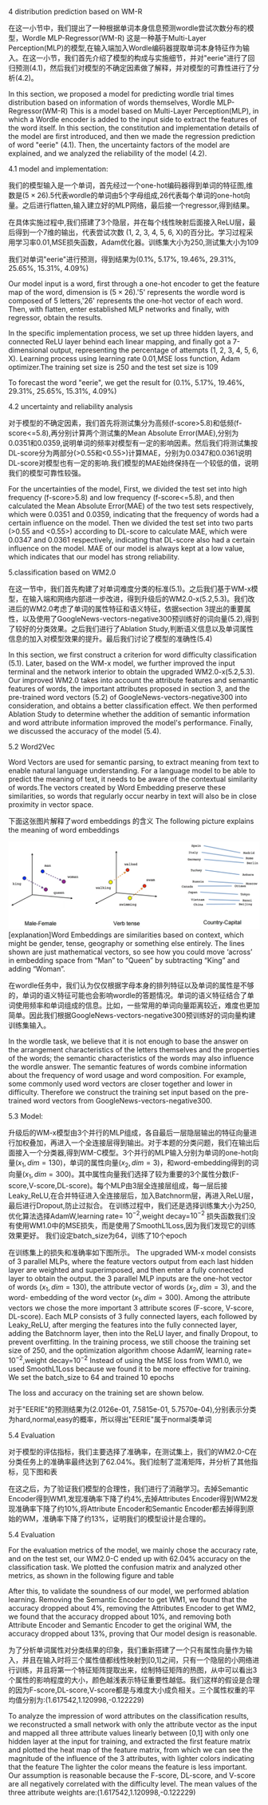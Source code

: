 4 distribution prediction based on WM-R

在这一小节中，我们提出了一种根据单词本身信息预测wordle尝试次数分布的模型，Wordle MLP-Regressor(WM-R)
这是一种基于Multi-Layer Perception(MLP)的模型,在输入端加入Wordle编码器提取单词本身特征作为输入。在这一小节，我们首先介绍了模型的构成与实施细节，并对"eerie"进行了回归预测(4.1)，然后我们对模型的不确定因素做了解释，并对模型的可靠性进行了分析(4.2)。

In this section, we proposed a model for predicting wordle trial times distribution based on information of words themselves, Wordle MLP-Regressor(WM-R)
This is a model based on Multi-Layer Perception(MLP), in which a Wordle encoder is added to the input side to extract the features of the word itself. In this section, the constitution and implementation details of the model are first introduced, and then we made the regression prediction of word "eerie"  (4.1). Then, the uncertainty factors of the model are explained, and we analyzed the reliability of the model (4.2).

4.1 model and implementation:

我们的模型输入是一个单词，首先经过一个one-hot编码器得到单词的特征图,维数是$(5\times 26)$.5代表wordle的单词由5个字母组成,26代表每个单词的one-hot向量。之后进行flatten,输入建立好的MLP网络，最后接一个regressor,得到结果。

在具体实施过程中,我们搭建了3个隐层，并在每个线性映射后面接入ReLU层，最后得到一个7维的输出，代表尝试次数 (1, 2, 3, 4, 5, 6, X)的百分比。学习过程采用学习率0.01,MSE损失函数，Adam优化器。训练集大小为250,测试集大小为109

我们对单词"eerie"进行预测，得到结果为(0.1%, 5.17%, 19.46%, 29.31%, 25.65%, 15.31%, 4.09%)

Our model input is a word, first through a one-hot encoder to get the feature map of the word, dimension is $(5\times 26)$.'5' represents the wordle word is composed of 5 letters,'26' represents the one-hot vector of each word. Then, with flatten, enter established MLP networks and finally, with regressor, obtain the results.

In the specific implementation process, we set up three hidden layers, and connected ReLU layer behind each linear mapping, and finally got a 7-dimensional output, representing the percentage of attempts (1, 2, 3, 4, 5, 6, X). Learning process using learning rate 0.01,MSE loss function, Adam optimizer.The training set size is 250 and the test set size is 109

To forecast the word "eerie", we get the result for (0.1%, 5.17%, 19.46%, 29.31%, 25.65%, 15.31%, 4.09%)

4.2 uncertainty and reliability analysis 

对于模型的不确定因素，我们首先将测试集分为高频(f-score>5.8)和低频(f-score<=5.8),再分别计算两个测试集的Mean Absolute Error(MAE),分别为0.0351和0.0359,说明单词的频率对模型有一定的影响因素。然后我们将测试集按DL-score分为两部分(>0.55和<0.55>)计算MAE，分别为0.0347和0.0361说明DL-score对模型也有一定的影响.我们模型的MAE始终保持在一个较低的值，说明我们的模型可靠性较强。

For the uncertainties of the model, First, we divided the test set into high frequency (f-score>5.8) and low frequency (f-score<=5.8), and then calculated the Mean Absolute Error(MAE) of the two test sets respectively, which were 0.0351 and 0.0359, indicating that the frequency of words had a certain influence on the model. Then we divided the test set into two parts (>0.55 and <0.55>) according to DL-score to calculate MAE, which were 0.0347 and 0.0361 respectively, indicating that DL-score also had a certain influence on the model. MAE of our model is always kept at a low value, which indicates that our model has strong reliability.


5.classification based on WM2.0

在这一节中，我们首先构建了对单词难度分类的标准(5.1)。之后我们基于WM-x模型，在输入端和网络内部进一步改进，得到升级后的WM2.0-x(5.2,5.3)。我们改进后的WM2.0考虑了单词的属性特征和语义特征，依据section 3提出的重要属性，以及使用了GoogleNews-vectors-negative300预训练好的词向量(5.2),得到了较好的分类效果。之后我们进行了Ablation Study,判断语义信息以及单词属性信息的加入对模型效果的提升。最后我们讨论了模型的准确性(5.4)

In this section, we first construct a criterion for word difficulty classification (5.1). Later, based on the WM-x model, we further improved the input terminal and the network interior to obtain the upgraded WM2.0-x(5.2,5.3). Our improved WM2.0 takes into account the attribute features and semantic features of words, the important attributes proposed in section 3, and the pre-trained word vectors (5.2) of GoogleNews-vectors-negative300 into consideration, and obtains a better classification effect. We then performed Ablation Study to determine whether the addition of semantic information and word attribute information improved the model's performance. Finally, we discussed the accuracy of the model (5.4).


5.2 Word2Vec

Word Vectors are used for semantic parsing, to extract meaning from text to enable natural language understanding. For a language model to be able to predict the meaning of text, it needs to be aware of the contextual similarity of words.The vectors created by Word Embedding preserve these similarities, so words that regularly occur nearby in text will also be in close proximity in vector space. 

下面这张图片解释了word embeddings
的含义
The following picture explains the meaning of word embeddings

![](![](2023-02-19-23-30-19.png).png)
[explanation]Word Embeddings are similarities based on context, which might be gender, tense, geography or something else entirely. The lines shown are just mathematical vectors, so see how you could move ‘across’ in embedding space from “Man” to “Queen” by subtracting “King” and adding “Woman”.


在wordle任务中，我们认为仅仅根据字母本身的排列特征以及单词的属性是不够的，单词的语义特征可能也会影响wordle的答题情况。单词的语义特征结合了单词使用频率和单词组成的信息。比如，一些常用的单词向量距离较近，难度也更加简单。因此我们根据GoogleNews-vectors-negative300预训练好的词向量构建训练集输入。

In the wordle task, we believe that it is not enough to base the answer on the arrangement characteristics of the letters themselves and the properties of the words; the semantic characteristics of the words may also influence the wordle answer. The semantic features of words combine information about the frequency of word usage and word composition. For example, some commonly used word vectors are closer together and lower in difficulty. Therefore we construct the training set input based on the pre-trained word vectors from GoogleNews-vectors-negative300.

5.3 Model:

升级后的WM-x模型由3个并行的MLP组成，各自最后一层隐层输出的特征向量进行加权叠加，再进入一个全连接层得到输出。对于本题的分类问题，我们在输出后面接入一个分类器,得到WM-C模型。3个并行的MLP输入分别为单词的one-hot向量($x_1,dim=130$)，单词的属性向量($x_2,dim=3$)，和word-embedding得到的词向量($x_1,dim=300$)。其中属性向量我们选择了较为重要的3个属性分数(F-score,V-score,DL-score)。每个MLP由3层全连接层组成，每一层后接Leaky_ReLU,在合并特征进入全连接层后，加入Batchnorm层，再进入ReLU层，最后进行Dropout,防止过拟合。
在训练过程中，我们还是选择训练集大小为250,优化算法选择AdamW,learning rate=
$10^{-2}$,weight decay=$10^{-2}$
损失函数我们没有使用WM1.0中的MSE损失，而是使用了SmoothL1Loss,因为我们发现它的训练效果更好。
我们设定batch_size为64，训练了10个epoch

在训练集上的损失和准确率如下图所示。
The upgraded WM-x model consists of 3 parallel MLPs, where the feature vectors output from each last hidden layer are weighted and superimposed, and then enter a fully connected layer to obtain the output. the 3 parallel MLP inputs are the one-hot vector of words ($x_1,dim=130$), the attribute vector of words ($x_2,dim=3$), and the word- embedding of the word vector ($x_1,dim=300$). Among the attribute vectors we chose the more important 3 attribute scores (F-score, V-score, DL-score). Each MLP consists of 3 fully connected layers, each followed by Leaky_ReLU, after merging the features into the fully connected layer, adding the Batchnorm layer, then into the ReLU layer, and finally Dropout, to prevent overfitting.
In the training process, we still choose the training set size of 250, and the optimization algorithm choose AdamW, learning rate=
$10^{-2}$,weight decay=$10^{-2}$
Instead of using the MSE loss from WM1.0, we used SmoothL1Loss because we found it to be more effective for training.
We set the batch_size to 64 and trained 10 epochs

The loss and accuracy on the training set are shown below.


对于"EERIE"的预测结果为(2.0126e-01, 7.5815e-01, 5.7570e-04),分别表示分类为hard,normal,easy的概率，所以得出"EERIE"属于normal类单词

5.4 Evaluation

对于模型的评估指标，我们主要选择了准确率，在测试集上，我们的WM2.0-C在分类任务上的准确率最终达到了62.04%。我们绘制了混淆矩阵，并分析了其他指标，见下图和表



在这之后，为了验证我们模型的合理性，我们进行了消融学习。去掉Semantic Encoder得到WM1,发现准确率下降了约4%,去掉Attributes Encoder得到WM2发现准确率下降了约10%,将Attribute Encoder和Semantic Encoder都去掉得到原始的WM，准确率下降了约13%，证明我们的模型设计是合理的。

5.4 Evaluation

For the evaluation metrics of the model, we mainly chose the accuracy rate, and on the test set, our WM2.0-C ended up with 62.04% accuracy on the classification task. We plotted the confusion matrix and analyzed other metrics, as shown in the following figure and table



After this, to validate the soundness of our model, we performed ablation learning. Removing the Semantic Encoder to get WM1, we found that the accuracy dropped about 4%, removing the Attributes Encoder to get WM2, we found that the accuracy dropped about 10%, and removing both Attribute Encoder and Semantic Encoder to get the original WM, the accuracy dropped about 13%, proving that Our model design is reasonable.

为了分析单词属性对分类结果的印象，我们重新搭建了一个只有属性向量作为输入，并且在输入时将三个属性值都线性映射到[0,1]之间，只有一个隐层的小网络进行训练，并且将第一个特征矩阵提取出来，绘制特征矩阵的热图，从中可以看出3个属性的影响程度的大小，颜色越浅表示特征重要性越低。我们这样的假设是合理的因为F-score,DL-score,V-score都是与难度大小成负相关。三个属性权重的平均值分别为:(1.617542,1.120998,-0.122229)

To analyze the impression of word attributes on the classification results, we reconstructed a small network with only the attribute vector as the input and mapped all three attribute values linearly between [0,1] with only one hidden layer at the input for training, and extracted the first feature matrix and plotted the heat map of the feature matrix, from which we can see the magnitude of the influence of the 3 attributes, with lighter colors indicating that the feature The lighter the color means the feature is less important. Our assumption is reasonable because the F-score, DL-score, and V-score are all negatively correlated with the difficulty level. The mean values of the three attribute weights are:(1.617542,1.120998,-0.122229)